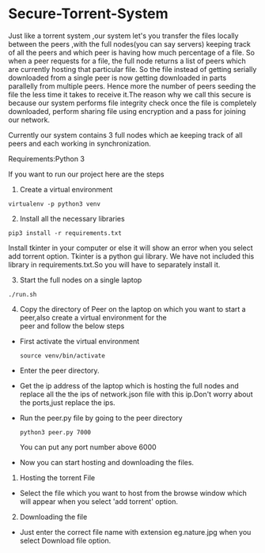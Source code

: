 # Secure-Torrent-System

Just like a torrent system ,our system let's you transfer the files locally between the peers ,with the full nodes(you can say servers) keeping track of all the peers and which peer is having how much percentage of a file. So when a peer requests for a file, the full node returns a list of peers which are currently hosting that particular file. So the file instead of getting serially downloaded from a single peer is now getting downloaded in parts parallelly from multiple peers. Hence more the number of peers seeding the file the less time it takes to receive it.The reason why we call this secure is because our system performs file integrity check once the file is completely downloaded, perform sharing file using encryption and a pass for joining our network.

Currently our system contains 3 full nodes which ae keeping track of all peers and each working in synchronization.

Requirements:Python 3 

If you want to run our project here are the steps

1. Create a virtual environment 
```
virtualenv -p python3 venv
```
2. Install all the necessary libraries  
```
pip3 install -r requirements.txt 
```

Install tkinter in your computer or else it will show an error when you select add torrent option.
Tkinter is a python gui library.
We have not included this library in requirements.txt.So you will have to separately install it.

3. Start the full nodes on a single laptop
```
./run.sh
```
4. Copy the directory of Peer on the laptop on which you want to start a peer,also create a virtual environment for the                            
   peer and follow the below steps
   
  - First activate the virtual environment
    ```
    source venv/bin/activate
    ```
  - Enter the peer directory.
  - Get the ip address of the laptop which is hosting the full nodes and replace all the the ips of network.json
    file with this ip.Don't worry about the ports,just replace the ips.
  - Run the peer.py file by going to the peer directory
    ```
    python3 peer.py 7000
    ```
    You can put any port number above 6000 
  
  - Now you can start hosting and downloading the files.
  
  
  1. Hosting the torrent File
  * Select the file which you want to host from the browse window which will appear when you select
    'add torrent' option.
    
  2. Downloading the file
  * Just enter the correct file name with extension eg.nature.jpg when you select Download file option.


